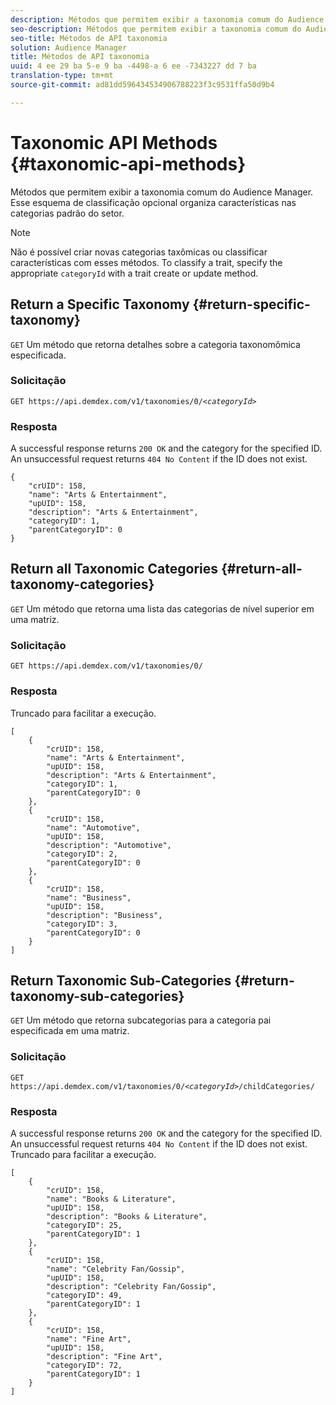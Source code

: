 ```yaml
---
description: Métodos que permitem exibir a taxonomia comum do Audience Manager. Esse esquema de classificação opcional organiza características nas categorias padrão do setor.
seo-description: Métodos que permitem exibir a taxonomia comum do Audience Manager. Esse esquema de classificação opcional organiza características nas categorias padrão do setor.
seo-title: Métodos de API taxonomia
solution: Audience Manager
title: Métodos de API taxonomia
uuid: 4 ee 29 ba 5-e 9 ba -4498-a 6 ee -7343227 dd 7 ba
translation-type: tm+mt
source-git-commit: ad81dd596434534906788223f3c9531ffa50d9b4

---
```



# Taxonomic API Methods {#taxonomic-api-methods}

Métodos que permitem exibir a taxonomia comum do Audience Manager. Esse esquema de classificação opcional organiza características nas categorias padrão do setor.

<!-- c_rest_api_taxonomy.xml -->

>[!NOTE]
>
>Não é possível criar novas categorias taxômicas ou classificar características com esses métodos. To classify a trait, specify the appropriate `categoryId` with a trait create or update method.

## Return a Specific Taxonomy {#return-specific-taxonomy}

`GET` Um método que retorna detalhes sobre a categoria taxonomômica especificada.

<!-- r_rest_api_taxonomy.xml -->

### Solicitação

`GET https://api.demdex.com/v1/taxonomies/0/`*`<categoryId>`*

### Resposta

A successful response returns `200 OK` and the category for the specified ID. An unsuccessful request returns `404 No Content` if the ID does not exist.

```
{
    "crUID": 158,
    "name": "Arts & Entertainment",
    "upUID": 158,
    "description": "Arts & Entertainment",
    "categoryID": 1,
    "parentCategoryID": 0
}
```

## Return all Taxonomic Categories {#return-all-taxonomy-categories}

`GET` Um método que retorna uma lista das categorias de nível superior em uma matriz.

<!-- r_rest_api_taxonomies.xml -->

### Solicitação

`GET https://api.demdex.com/v1/taxonomies/0/`

### Resposta

Truncado para facilitar a execução.

```
[
    {
        "crUID": 158,
        "name": "Arts & Entertainment",
        "upUID": 158,
        "description": "Arts & Entertainment",
        "categoryID": 1,
        "parentCategoryID": 0
    },
    {
        "crUID": 158,
        "name": "Automotive",
        "upUID": 158,
        "description": "Automotive",
        "categoryID": 2,
        "parentCategoryID": 0
    },
    {
        "crUID": 158,
        "name": "Business",
        "upUID": 158,
        "description": "Business",
        "categoryID": 3,
        "parentCategoryID": 0
    }
]
```

## Return Taxonomic Sub-Categories {#return-taxonomy-sub-categories}

`GET` Um método que retorna subcategorias para a categoria pai especificada em uma matriz.

<!-- r_rest_api_taxonomy_sub.xml -->

### Solicitação

`GET https://api.demdex.com/v1/taxonomies/0/`*`<categoryId>`*`/childCategories/`

### Resposta

A successful response returns `200 OK` and the category for the specified ID. An unsuccessful request returns `404 No Content` if the ID does not exist. Truncado para facilitar a execução.

```
[
    {
        "crUID": 158,
        "name": "Books & Literature",
        "upUID": 158,
        "description": "Books & Literature",
        "categoryID": 25,
        "parentCategoryID": 1
    },
    {
        "crUID": 158,
        "name": "Celebrity Fan/Gossip",
        "upUID": 158,
        "description": "Celebrity Fan/Gossip",
        "categoryID": 49,
        "parentCategoryID": 1
    },
    {
        "crUID": 158,
        "name": "Fine Art",
        "upUID": 158,
        "description": "Fine Art",
        "categoryID": 72,
        "parentCategoryID": 1
    }
]
```
